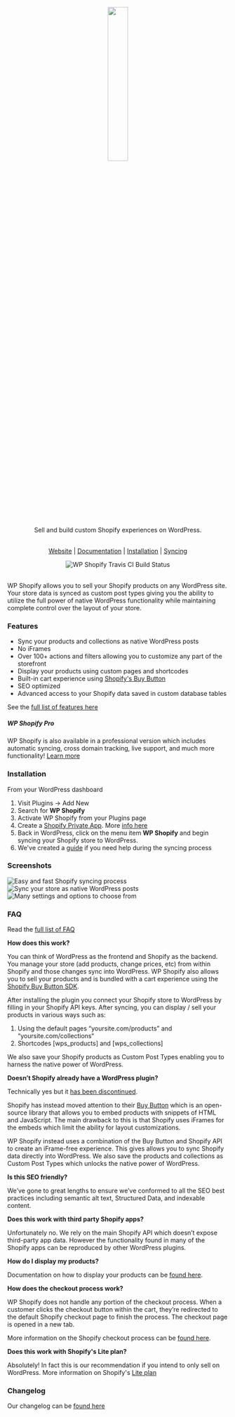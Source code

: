 <p align="center">
  <a href="https://wpshop.io">
    <img src="https://cdn.rawgit.com/arobbins/wp-shopify/master/public/imgs/logo-new-wpshop-horz.svg" width="30%" height="auto">
  </a>
</p>

<p align="center" font="10px">Sell and build custom Shopify experiences on WordPress. </p>

<p align="center">
 <br>
  <a href="https://wpshop.io" target="_blank">Website</a> |
  <a href="https://wpshop.io/docs" target="_blank">Documentation</a> |
  <a href="https://wpshop.io/docs/installation" target="_blank">Installation</a> |
  <a href="https://wpshop.io/docs/syncing" target="_blank">Syncing</a>
</p>

<div align="center">
  <a href="https://travis-ci.org/wpshopify/wp-shopify" style="text-align: center;">
    <img src="https://travis-ci.org/wpshopify/wp-shopify.svg?branch=master" alt="WP Shopify Travis CI Build Status" style="text-align: center;display:inline-block;margin: 0 auto;">
  </a>
</div><br>

WP Shopify allows you to sell your Shopify products on any WordPress site. Your store data is synced as custom post types giving you the ability to utilize the full power of native WordPress functionality while maintaining complete control over the layout of your store.

### Features
* Sync your products and collections as native WordPress posts
* No iFrames
* Over 100+ actions and filters allowing you to customize any part of the storefront
* Display your products using custom pages and shortcodes
* Built-in cart experience using [Shopify's Buy Button](https://www.shopify.com/buy-button)
* SEO optimized
* Advanced access to your Shopify data saved in custom database tables

See the [full list of features here](https://wpshop.io/how/)

##### WP Shopify Pro
WP Shopify is also available in a professional version which includes automatic syncing, cross domain tracking, live support, and much more functionality! [Learn more](https://wpshop.io/)


### Installation
From your WordPress dashboard

1. Visit Plugins -> Add New
2. Search for __WP Shopify__
3. Activate WP Shopify from your Plugins page
4. Create a [Shopify Private App](https://wpshop.io/docs). More [info here](https://help.shopify.com/manual/apps/private-apps)
5. Back in WordPress, click on the menu item __WP Shopify__ and begin syncing your Shopify store to WordPress.
6. We've created a [guide](https://wpshop.io/docs) if you need help during the syncing process

### Screenshots
![Easy and fast Shopify syncing process](https://wpshop.io/screenshots/1-syncing-cropped.jpg)
![Sync your store as native WordPress posts](https://wpshop.io/screenshots/3-posts-cropped.jpg)
![Many settings and options to choose from](https://wpshop.io/screenshots/2-settings-cropped.jpg)

### FAQ

Read the [full list of FAQ](https://wpshop.io/faq/)

__How does this work?__

You can think of WordPress as the frontend and Shopify as the backend. You manage your store (add products, change prices, etc) from within Shopify and those changes sync into WordPress. WP Shopify also allows you to sell your products and is bundled with a cart experience using the [Shopify Buy Button SDK](https://www.shopify.com/buy-button).

After installing the plugin you connect your Shopify store to WordPress by filling in your Shopify API keys. After syncing, you can display / sell your products in various ways such as:

1. Using the default pages “yoursite.com/products” and “yoursite.com/collections“
2. Shortcodes [wps_products] and [wps_collections]

We also save your Shopify products as Custom Post Types enabling you to harness the native power of WordPress.

__Doesn’t Shopify already have a WordPress plugin?__

Technically yes but it [has been discontinued](https://wptavern.com/shopify-discontinues-its-official-plugin-for-wordpress).

Shopify has instead moved attention to their [Buy Button](https://www.shopify.ca/buy-button) which is an open-source library that allows you to embed products with snippets of HTML and JavaScript. The main drawback to this is that Shopify uses iFrames for the embeds which limit the ability for layout customizations.

WP Shopify instead uses a combination of the Buy Button and Shopify API to create an iFrame-free experience. This gives allows you to sync Shopify data directly into WordPress. We also save the products and collections as Custom Post Types which unlocks the native power of WordPress.

__Is this SEO friendly?__

We’ve gone to great lengths to ensure we’ve conformed to all the SEO best practices including semantic alt text, Structured Data, and indexable content.

__Does this work with third party Shopify apps?__

Unfortunately no. We rely on the main Shopify API which doesn’t expose third-party app data. However the functionality found in many of the Shopify apps can be reproduced by other WordPress plugins.

__How do I display my products?__

Documentation on how to display your products can be [found here](https://wpshop.io/docs/displaying).

__How does the checkout process work?__

WP Shopify does not handle any portion of the checkout process. When a customer clicks the checkout button within the cart, they’re redirected to the default Shopify checkout page to finish the process. The checkout page is opened in a new tab.

More information on the Shopify checkout process can be [found here](https://help.shopify.com/manual/sell-online/checkout-settings).

__Does this work with Shopify's Lite plan?__

Absolutely! In fact this is our recommendation if you intend to only sell on WordPress. More information on Shopify's [Lite plan](https://www.shopify.com/lite)

### Changelog
Our changelog can be [found here](https://wpshop.io/changelog/)
